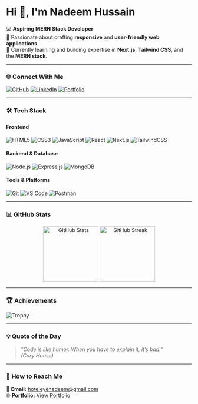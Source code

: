 # Hi 👋, I'm Nadeem Hussain

💻 **Aspiring MERN Stack Developer**  
🌟 Passionate about crafting **responsive** and **user-friendly web applications**.  
🎯 Currently learning and building expertise in **Next.js**, **Tailwind CSS**, and the **MERN stack**.  

---

### 🌐 **Connect With Me**
[![GitHub](https://img.shields.io/badge/GitHub-%2312100E.svg?style=for-the-badge&logo=github&logoColor=white)](https://github.com/nadeemhussain4462)
[![LinkedIn](https://img.shields.io/badge/LinkedIn-blue?style=for-the-badge&logo=linkedin&logoColor=white)](https://linkedin.com/in/your-linkedin-profile)
[![Portfolio](https://img.shields.io/badge/Portfolio-24292e?style=for-the-badge&logo=githubpages&logoColor=white)](https://your-portfolio-link.com)

---

### 🛠️ **Tech Stack**
#### **Frontend**
![HTML5](https://img.shields.io/badge/html5-%23E34F26.svg?style=for-the-badge&logo=html5&logoColor=white)
![CSS3](https://img.shields.io/badge/css3-%231572B6.svg?style=for-the-badge&logo=css3&logoColor=white)
![JavaScript](https://img.shields.io/badge/javascript-%23323330.svg?style=for-the-badge&logo=javascript&logoColor=%23F7DF1E)
![React](https://img.shields.io/badge/react-%2320232a.svg?style=for-the-badge&logo=react&logoColor=%2361DAFB)
![Next.js](https://img.shields.io/badge/next.js-%23000000.svg?style=for-the-badge&logo=nextdotjs&logoColor=white)
![TailwindCSS](https://img.shields.io/badge/tailwindcss-%2338B2AC.svg?style=for-the-badge&logo=tailwind-css&logoColor=white)

#### **Backend & Database**
![Node.js](https://img.shields.io/badge/node.js-%2343853D.svg?style=for-the-badge&logo=node.js&logoColor=white)
![Express.js](https://img.shields.io/badge/express.js-%23404d59.svg?style=for-the-badge&logo=express&logoColor=%2361DAFB)
![MongoDB](https://img.shields.io/badge/mongodb-%234ea94b.svg?style=for-the-badge&logo=mongodb&logoColor=white)

#### **Tools & Platforms**
![Git](https://img.shields.io/badge/git-%23F05033.svg?style=for-the-badge&logo=git&logoColor=white)
![VS Code](https://img.shields.io/badge/VSCode-0078d7.svg?style=for-the-badge&logo=visual-studio-code&logoColor=white)
![Postman](https://img.shields.io/badge/Postman-FF6C37?style=for-the-badge&logo=postman&logoColor=white)

---

### 📊 **GitHub Stats**
<div align="center">
  <img src="https://github-readme-stats.vercel.app/api?username=nadeemhussain4462&show_icons=true&theme=radical" alt="GitHub Stats" height="150" />
  <img src="https://github-readme-streak-stats.herokuapp.com/?user=nadeemhussain4462&theme=radical" alt="GitHub Streak" height="150" />
</div>

---

### 🏆 **Achievements**
![Trophy](https://github-profile-trophy.vercel.app/?username=nadeemhussain4462&theme=radical&no-frame=false&no-bg=false&margin-w=4)

---

### 💡 **Quote of the Day**
> _"Code is like humor. When you have to explain it, it’s bad."_  
*(Cory House)*

---

### 🚀 **How to Reach Me**
📧 **Email:** hoteleyenadeem@gmail.com  
🌐 **Portfolio:** [View Portfolio](https://personal-portfolio-one-eosin.vercel.app/)  
